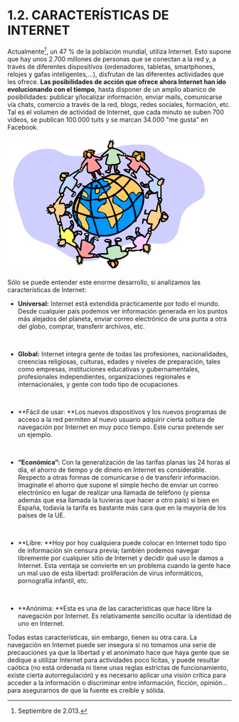 
# 1.2. CARACTERÍSTICAS DE INTERNET

Actualmente[^1], un 47 % de la población mundial, utiliza Internet. Esto supone que hay unos 2.700 millones de personas que se conectan a la red y, a través de diferentes dispositivos (ordenadores, tabletas, smartphones, relojes y gafas inteligentes,...), disfrutan de las diferentes actividades que les ofrece. **Las posibilidades de acción que ofrece ahora Internet han ido evolucionando con el tiempo**, hasta disponer de un amplio abanico de posibilidades: publicar y/localizar información, enviar mails, comunicarse vía chats, comercio a través de la red, blogs, redes sociales, formación, etc. Tal es el volumen de actividad de Internet, que cada minuto se suben 700 vídeos, se publican 100.000 tuits y se marcan 34.000 "me gusta" en Facebook.


![1-13- Salvad el planeta- Autor: Nestor Alonso- Fuente: http://www-flickr-com/photos/nestoralonso/2612270255/ Licencia Creative Commons](img/2612270255_2aac865c3c.jpg)

[^1]: Septiembre de 2.013.

Sólo se puede entender este enorme desarrollo, si analizamos las características de Internet:

- **Universal:** Internet está extendida prácticamente por todo el mundo. Desde cualquier país podemos ver información generada en los puntos más alejados del planeta, enviar correo electrónico de una punta a otra del globo, comprar, transferir archivos, etc.

 

- **Global:** Internet integra gente de todas las profesiones, nacionalidades, creencias religiosas, culturas, edades y niveles de preparación, tales como empresas, instituciones educativas y gubernamentales, profesionales independientes, organizaciones regionales e internacionales, y gente con todo tipo de ocupaciones.

 

- **Fácil de usar: **Los nuevos dispositivos y los nuevos programas de acceso a la red permiten al nuevo usuario adquirir cierta soltura de navegación por Internet en muy poco tiempo. Este curso pretende ser un ejemplo.

 

- **“Económica”:** Con la generalización de las tarifas planas las 24 horas al día, el ahorro de tiempo y de dinero en Internet es considerable. Respecto a otras formas de comunicarse o de transferir información. Imagínate el ahorro que supone el simple hecho de enviar un correo electrónico en lugar de realizar una llamada de teléfono (y piensa además que esa llamada la tuvieras que hacer a otro país) si bien en España, todavía la tarifa es bastante más cara que en la mayoría de los países de la UE.

 

- **Libre: **Hoy por hoy cualquiera puede colocar en Internet todo tipo de información sin censura previa; también podemos navegar libremente por cualquier sitio de Internet y decidir qué uso le damos a Internet. Esta ventaja se convierte en un problema cuando la gente hace un mal uso de esta libertad: proliferación de virus informáticos, pornografía infantil, etc.

 

- **Anónima: **Esta es una de las características que hace libre la navegación por Internet. Es relativamente sencillo ocultar la identidad de uno en Internet.

Todas estas características, sin embargo, tienen su otra cara. La navegación en Internet puede ser insegura si no tomamos una serie de precauciones ya que la libertad y el anonimato hace que haya gente que se dedique a utilizar Internet para actividades poco lícitas, y puede resultar caótica (no está ordenada ni tiene unas reglas estrictas de funcionamiento, existe cierta autorregulación) y es necesario aplicar una visión crítica para acceder a la información o discriminar entre información, ficción, opinión... para asegurarnos de que la fuente es creíble y sólida.

